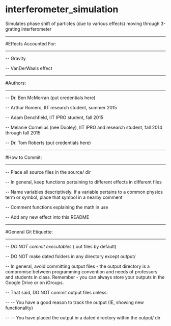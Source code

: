 # interferometer_simulation
Simulates phase shift of particles (due to various effects) moving through 
3-grating interferometer

______________________
#Effects Accounted For:
______________________
-- Gravity

-- VanDerWaals effect


______________________
#Authors:
______________________
-- Dr. Ben McMorran (put credentials here)

-- Arthur Romero, IIT research student, summer 2015

-- Adam Denchfield, IIT IPRO student, fall 2015

-- Melanie Cornelius (nee Dooley), IIT IPRO and research student, fall 2014 
       through fall 2015

-- Dr. Tom Roberts (put credentials here)


______________________
#How to Commit:
______________________
-- Place all source files in the source/ dir

-- In general, keep functions pertaining to different effects in different files

-- Name variables descriptively. If a variable pertains to a common physics term
       or symbol, place that symbol in a nearby comment

-- Comment functions explaining the math in use 

-- Add any new effect into this README


______________________
#General Git Etiquette:
______________________
-- *DO NOT commit executables* (.out files by default)

-- DO NOT make dated folders in any directory except output/

-- In general, avoid committing output files - the output directory is a 
       compromise between programming convention and needs of professors and 
       students in class.  Remember - you can always store your outputs in the 
       Google Drive or on iGroups.

-- That said, DO NOT commit output files unless:

-- -- You have a good reason to track the output (IE, showing new functionality)

-- -- You have placed the output in a dated directory within the output/ dir
